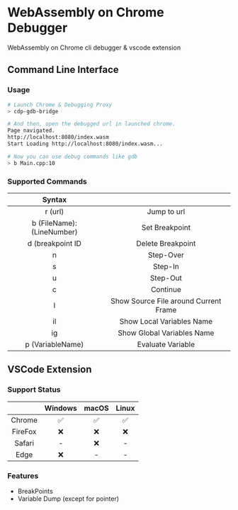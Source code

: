 # WebAssembly on Chrome　Debugger

WebAssembly on Chrome cli debugger & vscode extension

## Command Line Interface

### Usage

```sh
# Launch Chrome & Debugging Proxy
> cdp-gdb-bridge

# And then, open the debugged url in launched chrome.
Page navigated.
http://localhost:8080/index.wasm
Start Loading http://localhost:8080/index.wasm...

# Now you can use debug commands like gdb
> b Main.cpp:10
```

### Supported Commands

| Syntax | |
|:--:|:--:|
| r (url) | Jump to url |
| b (FileName):(LineNumber) | Set Breakpoint |
| d (breakpoint ID | Delete Breakpoint |
| n | Step-Over |
| s | Step-In |
| u | Step-Out |
| c | Continue |
| l | Show Source File around Current Frame |
| il | Show Local Variables Name |
| ig | Show Global Variables Name |
| p (VariableName) | Evaluate Variable |

## VSCode Extension

### Support Status

|| Windows | macOS | Linux |
| :--: | :--: | :--: | :--: |
| Chrome | ✅ | ✅ | ✅ |
| FireFox | ❌ | ❌ | ❌ |
| Safari | - | ❌ | - |
| Edge | ❌ | - | - |

### Features

- BreakPoints
- Variable Dump (except for pointer)
